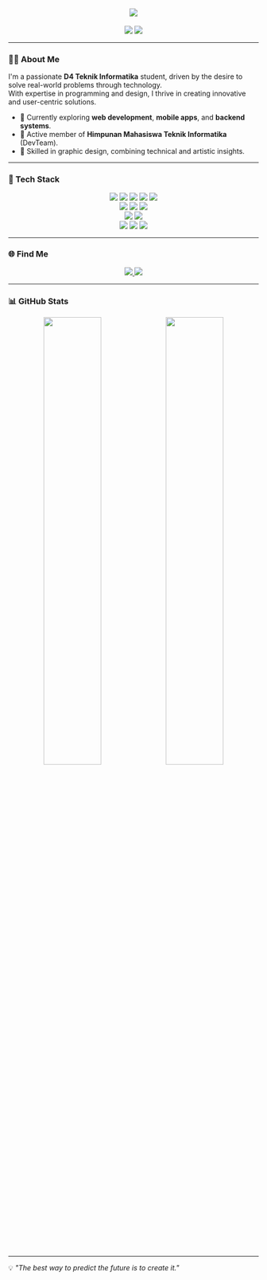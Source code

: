 <h1 align="center">
    <img src="https://readme-typing-svg.herokuapp.com/?font=Righteous&size=40&color=00BFFF&center=true&vCenter=true&width=800&height=100&duration=5000&lines=Hello,+World!+🌍;+I'm+Ghaida+Fasya!+👋;+Welcome+to+my+GitHub!&effect=wave&effect_duration=2000&background_color=ffffff" />
</h1>

<div align="center">
    <img src="https://img.shields.io/badge/Status-Learning-blue?style=for-the-badge&logo=progress&logoColor=white" />
    <img src="https://img.shields.io/badge/Role-DevTeam%20Member-green?style=for-the-badge&logo=teamviewer&logoColor=white" />
</div>

---

### 👨‍💻 About Me  
I'm a passionate **D4 Teknik Informatika** student, driven by the desire to solve real-world problems through technology.  
With expertise in programming and design, I thrive in creating innovative and user-centric solutions.

- 🌱 Currently exploring **web development**, **mobile apps**, and **backend systems**.  
- 👥 Active member of **Himpunan Mahasiswa Teknik Informatika** (DevTeam).  
- 🎨 Skilled in graphic design, combining technical and artistic insights.  

---

### 🔧 Tech Stack  

<div align="center">
  <img src="https://img.shields.io/badge/PHP-777BB4?style=for-the-badge&logo=php&logoColor=white" />
  <img src="https://img.shields.io/badge/JavaScript-F7DF1E?style=for-the-badge&logo=javascript&logoColor=black" />
  <img src="https://img.shields.io/badge/Go-00ADD8?style=for-the-badge&logo=go&logoColor=white" />
  <img src="https://img.shields.io/badge/Dart-0175C2?style=for-the-badge&logo=dart&logoColor=white" />
  <img src="https://img.shields.io/badge/Python-3776AB?style=for-the-badge&logo=python&logoColor=white" />
  <br>
  <img src="https://img.shields.io/badge/Laravel-FF2D20?style=for-the-badge&logo=laravel&logoColor=white" />
  <img src="https://img.shields.io/badge/Bootstrap-7952B3?style=for-the-badge&logo=bootstrap&logoColor=white" />
  <img src="https://img.shields.io/badge/Fiber-62DBFB?style=for-the-badge&logo=go&logoColor=white" />
  <br>
  <img src="https://img.shields.io/badge/MySQL-4479A1?style=for-the-badge&logo=mysql&logoColor=white" />
  <img src="https://img.shields.io/badge/MongoDB-4EA94B?style=for-the-badge&logo=mongodb&logoColor=white" />
  <br>
  <img src="https://img.shields.io/badge/Git-F05032?style=for-the-badge&logo=git&logoColor=white" />
  <img src="https://img.shields.io/badge/Figma-F24E1E?style=for-the-badge&logo=figma&logoColor=white" />
  <img src="https://img.shields.io/badge/Canva-00C4CC?style=for-the-badge&logo=canva&logoColor=white" />
</div>

---

### 🌐 Find Me  

<div align="center"> 
  <a href="mailto:ghaidafsy13@gmail.com">
    <img src="https://img.shields.io/badge/Gmail-35495e?style=for-the-badge&logo=gmail&logoColor=white&color=red" />
  </a>
  <a href="https://www.instagram.com/ghaidafasya24/" target="_blank">
    <img src="https://img.shields.io/badge/Instagram-ff69b4?style=for-the-badge&logo=instagram&logoColor=white&color=purple" />
  </a>
</div>

---

### 📊 GitHub Stats  

<div align="center">
  <img src="https://github-readme-stats.vercel.app/api?username=ghaidafasya24&show_icons=true&theme=radical" width="48%" />
  <img src="https://github-readme-stats.vercel.app/api/top-langs/?username=ghaidafasya24&layout=compact&theme=radical" width="48%" />
</div>

---

💡 _"The best way to predict the future is to create it."_  
